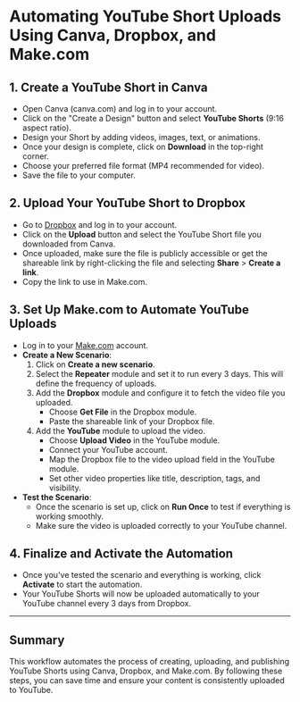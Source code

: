 
# Automating YouTube Short Uploads Using Canva, Dropbox, and Make.com

## 1. Create a YouTube Short in Canva
- Open Canva (canva.com) and log in to your account.
- Click on the "Create a Design" button and select **YouTube Shorts** (9:16 aspect ratio).
- Design your Short by adding videos, images, text, or animations.
- Once your design is complete, click on **Download** in the top-right corner.
- Choose your preferred file format (MP4 recommended for video).
- Save the file to your computer.

## 2. Upload Your YouTube Short to Dropbox
- Go to [Dropbox](https://www.dropbox.com) and log in to your account.
- Click on the **Upload** button and select the YouTube Short file you downloaded from Canva.
- Once uploaded, make sure the file is publicly accessible or get the shareable link by right-clicking the file and selecting **Share** > **Create a link**.
- Copy the link to use in Make.com.

## 3. Set Up Make.com to Automate YouTube Uploads
- Log in to your [Make.com](https://www.make.com) account.
- **Create a New Scenario**:
  1. Click on **Create a new scenario**.
  2. Select the **Repeater** module and set it to run every 3 days. This will define the frequency of uploads.
  3. Add the **Dropbox** module and configure it to fetch the video file you uploaded.
     - Choose **Get File** in the Dropbox module.
     - Paste the shareable link of your Dropbox file.
  4. Add the **YouTube** module to upload the video.
     - Choose **Upload Video** in the YouTube module.
     - Connect your YouTube account.
     - Map the Dropbox file to the video upload field in the YouTube module.
     - Set other video properties like title, description, tags, and visibility.
- **Test the Scenario**:
  - Once the scenario is set up, click on **Run Once** to test if everything is working smoothly.
  - Make sure the video is uploaded correctly to your YouTube channel.

## 4. Finalize and Activate the Automation
- Once you've tested the scenario and everything is working, click **Activate** to start the automation.
- Your YouTube Shorts will now be uploaded automatically to your YouTube channel every 3 days from Dropbox.

---

## Summary
This workflow automates the process of creating, uploading, and publishing YouTube Shorts using Canva, Dropbox, and Make.com. By following these steps, you can save time and ensure your content is consistently uploaded to YouTube.
